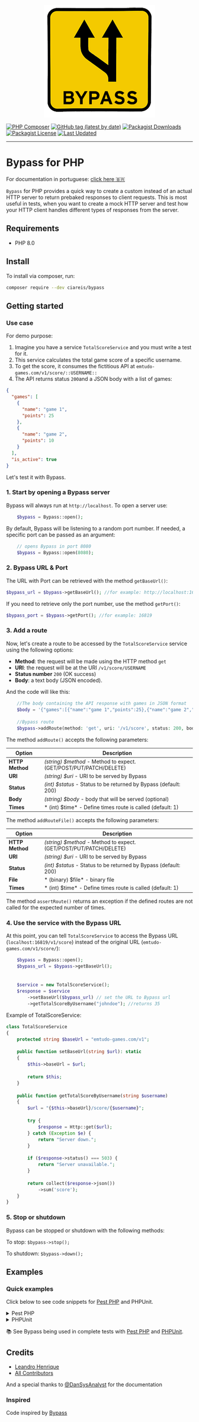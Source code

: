 <div align="center">
	<p><img  src="docs/img/logo.png" alt="Bypass Logo"></p>
</div>

[![PHP Composer](https://github.com/ciareis/bypass/actions/workflows/php.yml/badge.svg?branch=main)](https://github.com/ciareis/bypass/actions/workflows/php.yml)
[![GitHub tag (latest by date)](https://img.shields.io/github/v/tag/ciareis/bypass)](https://packagist.org/packages/ciareis/bypass)
[![Packagist Downloads](https://img.shields.io/packagist/dt/ciareis/bypass)](https://packagist.org/packages/ciareis/bypass)
[![Packagist License](https://img.shields.io/packagist/l/ciareis/bypass)](https://github.com/ciareis/bypass/blob/main/LICENSE.md)
[![Last Updated](https://img.shields.io/github/last-commit/ciareis/bypass.svg)](https://github.com/ciareis/bypass/commits/main)

------
 
 
 # Bypass for PHP

For documentation in portuguese: [click here :brazil:](https://github.com/ciareis/bypass/blob/main/README_pt-BR.md)

`Bypass` for PHP provides a quick way to create a custom instead of an actual HTTP server to return prebaked responses to client requests. This is most useful in tests, when you want to create a mock HTTP server and test how your HTTP client handles different types of responses from the server.

## Requirements

- PHP 8.0

## Install

To install via composer, run:

```bash
composer require --dev ciareis/bypass
```

## Getting started

### Use case

For demo purpose:

1. Imagine you have a service `TotalScoreService` and you must write a test for it.
2. This service calculates the total game score of a specific username.
3. To get the score, it consumes the fictitious API at `emtudo-games.com/v1/score/::USERNAME::` 
4. The API returns status `200`and a JSON body with a list of games:

```json
{
  "games": [
    {
      "name": "game 1",
      "points": 25
    },
    {
      "name": "game 2",
      "points": 10
    }
  ],
  "is_active": true
}
```

Let's test it with Bypass.

### 1. Start by opening a Bypass server

Bypass will always run at `http://localhost`. To open a server use:

```php
    $bypass = Bypass::open();
```

By default, Bypass will be listening to a random port number. 
If needed, a specific port can be passed as an argument:

```php
    // opens Bypass in port 8080
    $bypass = Bypass::open(8080);
```

### 2. Bypass URL & Port

The URL with Port can be retrieved with the method `getBaseUrl()`:

 ```php
 $bypass_url = $bypass->getBaseUrl(); //for example: http://localhost:16819
 ````
 
If you need to retrieve only the port number, use the method `getPort()`:

 ```php
 $bypass_port = $bypass->getPort(); //for example: 16819
 ````

### 3. Add a route

Now, let's create a route to be accessed by the `TotalScoreService` service using the following options:

- **Method**: the request will be made using the HTTP method `get`
- **URI**: the request will be at the URI `/v1/score/USERNAME` 
- **Status number** `200` (OK success) 
- **Body**: a text body (JSON encoded).

And the code will like this:

```php
    //The body containing the API response with games in JSON format
    $body = '{"games":[{"name":"game 1","points":25},{"name":"game 2","points":10}],"is_active":true}';
    
    //Bypass route 
    $bypass->addRoute(method: 'get', uri: '/v1/score', status: 200, body: $body);
```

The method `addRoute()` accepts the following parameters:

| Option | Description
|----|----|
|**HTTP Method**| *(string) $method* - Method to expect. (GET/POST/PUT/PATCH/DELETE) |
|**URI**| *(string) $uri* - URI to be served by Bypass |
|**Status**| *(int) $status* - Status to be returned by Bypass (default: 200)|
|**Body**|  *(string) $body*  - body that will be served (optional)|
|**Times**|  * (int) $time*  - Define times route is called (default: 1) |


The method `addRouteFile()` accepts the following parameters:

| Option | Description
|----|----|
|**HTTP Method**| *(string) $method* - Method to expect. (GET/POST/PUT/PATCH/DELETE) |
|**URI**| *(string) $uri* - URI to be served by Bypass |
|**Status**| *(int) $status* - Status to be returned by Bypass (default: 200)|
|**File**|  * (binary) $file*  - binary file |
|**Times**|  * (int) $time*  - Define times route is called (default: 1) |

The method `assertRoute()` returns an exception if the defined routes are not called for the expected number of times.


### 4. Use the service with the Bypass URL

At this point, you can tell `TotalScoreService` to access the Bypass URL (`localhost:16819/v1/score`) instead of the original URL (`emtudo-games.com/v1/score/`):

```php
    $bypass = Bypass::open();
    $bypass_url = $bypass->getBaseUrl();
    

    $service = new TotalScoreService();
    $response = $service
        ->setBaseUrl($bypass_url) // set the URL to Bypass url
        ->getTotalScoreByUsername("johndoe"); //returns 35
```

Example of TotalScoreService:

```php
class TotalScoreService
{
    protected string $baseUrl = "emtudo-games.com/v1";

    public function setBaseUrl(string $url): static
    {
        $this->baseUrl = $url;

        return $this;
    }
    
    public function getTotalScoreByUsername(string $username)
    {        
        $url = "{$this->baseUrl}/score/{$username}";

        try {
            $response = Http::get($url);
        } catch (Exception $e) {
            return "Server down.";
        }

        if ($response->status() === 503) {
            return "Server unavailable.";
        }

        return collect($response->json())
            ->sum('score'); 
    }
}
```

### 5. Stop or shutdown

Bypass can be stopped or shutdown with the following methods:

To stop:
`$bypass->stop();`

To shutdown:
`$bypass->down();`

## Examples

### Quick examples

Click below to see code snippets for [Pest PHP](https://pestphp.com) and PHPUnit.


<details><summary>Pest PHP</summary>
	
```php
it('properly returns the total score by username', function () {
  
    // prepare
    $bypass = Bypass::open();
	
    $body = '{"games":[{"name":"game 1","points":25},{"name":"game 2","points":10}],"is_active":true}';
    
    $bypass->addRoute(method: 'get', uri: '/v1/score', status: 200, body: $body);
    
    $service = new TotalScoreService();
    $response = $service
        ->setBaseUrl($bypass->getBaseUrl())
        ->getTotalScoreByUsername("johndoe");

    expect($response)->toEqual(35);
});
```
</details>

<details><summary>PHPUnit</summary>
	
```php
 class BypassTest extends TestCase
  {
    public function test_total_score_by_username(): void
    {
  
    // prepare
    $bypass = Bypass::open();
	
    $body = '{"games":[{"name":"game 1","points":25},{"name":"game 2","points":10}],"is_active":true}';
    
    $bypass->addRoute(method: 'get', uri: '/v1/score', status: 200, body: $body);
    
    $service = new TotalScoreService();
    $response = $service
        ->setBaseUrl($bypass->getBaseUrl())
        ->getTotalScoreByUsername("johndoe");

        $this->assertSame(35, $response);
    }
 }
```
</details>


📚 See Bypass being used in complete tests with [Pest PHP](https://github.com/ciareis/bypass/blob/main/tests/BypassPestTest.php) and [PHPUnit](https://github.com/ciareis/bypass/blob/main/tests/BypassTest.php).
 

## Credits

- [Leandro Henrique](https://github.com/emtudo)
- [All Contributors](../../contributors)

And a special thanks to [@DanSysAnalyst](https://github.com/dansysanalyst) for the documentation

### Inspired

Code inspired by [Bypass](https://github.com/PSPDFKit-labs/bypass)

